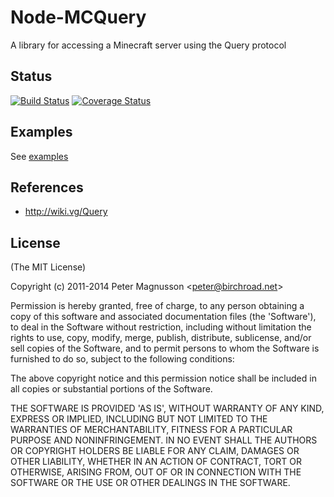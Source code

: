 # Node-MCQuery
A library for accessing a Minecraft server using the Query protocol

## Status
[![Build Status](https://travis-ci.org/kmpm/node-mcquery.svg?branch=master)](https://travis-ci.org/kmpm/node-mcquery)
[![Coverage Status](https://coveralls.io/repos/kmpm/node-mcquery/badge.svg)](https://coveralls.io/r/kmpm/node-mcquery)

## Examples
See [examples](https://github.com/kmpm/node-mcquery/tree/master/examples)

## References
* http://wiki.vg/Query

## License
(The MIT License)

Copyright (c) 2011-2014 Peter Magnusson &lt;peter@birchroad.net&gt;

Permission is hereby granted, free of charge, to any person obtaining
a copy of this software and associated documentation files (the
'Software'), to deal in the Software without restriction, including
without limitation the rights to use, copy, modify, merge, publish,
distribute, sublicense, and/or sell copies of the Software, and to
permit persons to whom the Software is furnished to do so, subject to
the following conditions:

The above copyright notice and this permission notice shall be
included in all copies or substantial portions of the Software.

THE SOFTWARE IS PROVIDED 'AS IS', WITHOUT WARRANTY OF ANY KIND,
EXPRESS OR IMPLIED, INCLUDING BUT NOT LIMITED TO THE WARRANTIES OF
MERCHANTABILITY, FITNESS FOR A PARTICULAR PURPOSE AND NONINFRINGEMENT.
IN NO EVENT SHALL THE AUTHORS OR COPYRIGHT HOLDERS BE LIABLE FOR ANY
CLAIM, DAMAGES OR OTHER LIABILITY, WHETHER IN AN ACTION OF CONTRACT,
TORT OR OTHERWISE, ARISING FROM, OUT OF OR IN CONNECTION WITH THE
SOFTWARE OR THE USE OR OTHER DEALINGS IN THE SOFTWARE.
